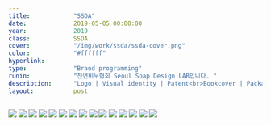 ```yaml
---
title:            "SSDA"
date:             2019-05-05 00:00:00
year:             2019
class:            SSDA
cover:            "/img/work/ssda/ssda-cover.png"
color:            "#ffffff"
hyperlink:        
type:             "Brand programming"
runin:            "천연비누협회 Seoul Soap Design LAB입니다. "
description:      "Logo | Visual identity | Patent<br>Bookcover | Package design | Print design"
layout:           post
---
```


<div class="post-content-grid">
  <div class="post-content-column column-1" "style=width:960px;">
    <img class="post-content-screen desktop" src="{{ site.baseurl }}/img/work/ssda/01.jpg" />
    <img class="post-content-screen desktop" src="{{ site.baseurl }}/img/work/ssda/02.jpg" />
    <img class="post-content-screen desktop" src="{{ site.baseurl }}/img/work/ssda/03.jpg" />
    <img class="post-content-screen desktop" src="{{ site.baseurl }}/img/work/ssda/04.jpg" />
    <img class="post-content-screen desktop" src="{{ site.baseurl }}/img/work/ssda/05.gif" />
    <img class="post-content-screen desktop" src="{{ site.baseurl }}/img/work/ssda/06.jpg" />
    <img class="post-content-screen desktop" src="{{ site.baseurl }}/img/work/ssda/07.jpg" />
    <img class="post-content-screen desktop" src="{{ site.baseurl }}/img/work/ssda/08.jpg" />
    <img class="post-content-screen desktop" src="{{ site.baseurl }}/img/work/ssda/09.jpg" />
    <img class="post-content-screen desktop" src="{{ site.baseurl }}/img/work/ssda/10.jpg" />
    <img class="post-content-screen desktop" src="{{ site.baseurl }}/img/work/ssda/11.jpg" />
    <img class="post-content-screen desktop" src="{{ site.baseurl }}/img/work/ssda/12.jpg" />
    <img class="post-content-screen desktop" src="{{ site.baseurl }}/img/work/ssda/13.jpg" />
    <img class="post-content-screen desktop" src="{{ site.baseurl }}/img/work/ssda/14.jpg" />
    <img class="post-content-screen desktop" src="{{ site.baseurl }}/img/work/ssda/15.jpg" />
  </div>
</div>
